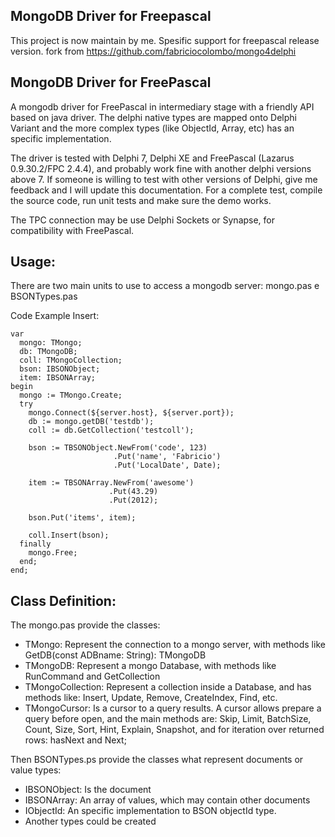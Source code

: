 MongoDB Driver for Freepascal
-------------------------
This project is now maintain by me. Spesific support for freepascal release version. fork from https://github.com/fabriciocolombo/mongo4delphi

MongoDB Driver for FreePascal
-------------------------

A mongodb driver for FreePascal in intermediary stage with a friendly API based on java driver.
The delphi native types are mapped onto Delphi Variant and the more complex types (like ObjectId, Array, etc) 
has an specific implementation.

The driver is tested with Delphi 7, Delphi XE and FreePascal (Lazarus 0.9.30.2/FPC 2.4.4), and probably work fine with another delphi versions above 7.
If someone is willing to test with other versions of Delphi, give me feedback and I will update this documentation. 
For a complete test, compile the source code, run unit tests and make sure the demo works.

The TPC connection may be use Delphi Sockets or Synapse, for compatibility with FreePascal.

Usage:
------
There are two main units to use to access a mongodb server: mongo.pas e BSONTypes.pas

Code Example Insert:

    var
      mongo: TMongo;
      db: TMongoDB;
      coll: TMongoCollection;
      bson: IBSONObject;
      item: IBSONArray;
    begin
      mongo := TMongo.Create;
      try
        mongo.Connect(${server.host}, ${server.port});
        db := mongo.getDB('testdb');
        coll := db.GetCollection('testcoll');
    
        bson := TBSONObject.NewFrom('code', 123)
                           .Put('name', 'Fabricio')
                           .Put('LocalDate', Date);
    
        item := TBSONArray.NewFrom('awesome')
                          .Put(43.29)
                          .Put(2012);
    
        bson.Put('items', item);
    
        coll.Insert(bson);
      finally
        mongo.Free;
      end;
    end;

Class Definition:
-----------------	
The mongo.pas provide the classes:
 - TMongo: Represent the connection to a mongo server, with methods like GetDB(const ADBname: String): TMongoDB
 - TMongoDB: Represent a mongo Database, with methods like RunCommand and GetCollection
 - TMongoCollection: Represent a collection inside a Database, and has methods like: Insert, Update, Remove, 
                     CreateIndex, Find, etc.
 - TMongoCursor: Is a cursor to a query results. A cursor allows prepare a query before open, and the main methods 
                 are: Skip, Limit, BatchSize, Count, Size, Sort, Hint, Explain, Snapshot, and for iteration over 
								 returned rows: hasNext and Next;

Then BSONTypes.ps provide the classes what represent documents or value types:
 - IBSONObject: Is the document
 - IBSONArray: An array of values, which may contain other documents 
 - IObjectId: An specific implementation to BSON objectId type.
 - Another types could be created				 
								   
